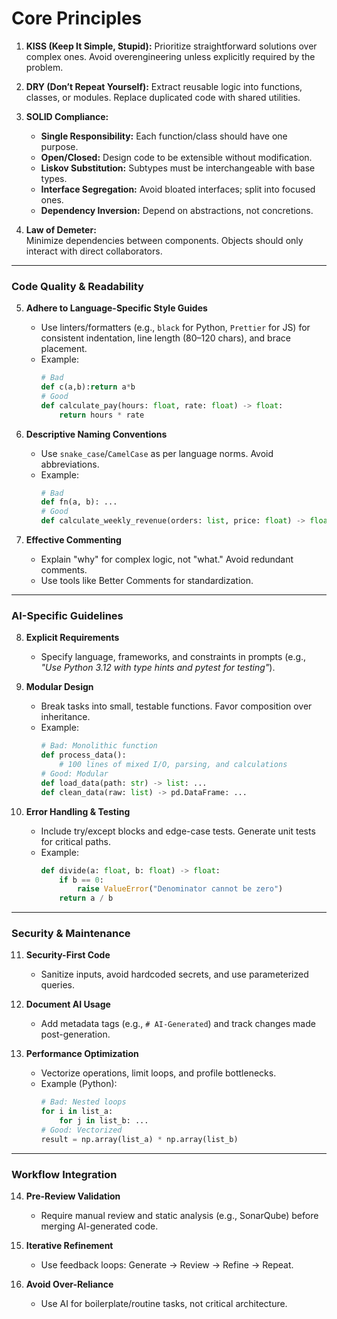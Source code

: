 # Core Principles

1. **KISS (Keep It Simple, Stupid):** Prioritize straightforward solutions over complex ones. Avoid overengineering unless explicitly required by the problem.
2. **DRY (Don’t Repeat Yourself):** Extract reusable logic into functions, classes, or modules. Replace duplicated code with shared utilities.
3. **SOLID Compliance:**  
   - **Single Responsibility:** Each function/class should have one purpose.  
   - **Open/Closed:** Design code to be extensible without modification.  
   - **Liskov Substitution:** Subtypes must be interchangeable with base types.  
   - **Interface Segregation:** Avoid bloated interfaces; split into focused ones.  
   - **Dependency Inversion:** Depend on abstractions, not concretions.

4. **Law of Demeter:**  
   Minimize dependencies between components. Objects should only interact with direct collaborators.

---

### Code Quality & Readability
5. **Adhere to Language-Specific Style Guides**  
   - Use linters/formatters (e.g., `black` for Python, `Prettier` for JS) for consistent indentation, line length (80–120 chars), and brace placement.  
   - Example:  
     ```python
     # Bad
     def c(a,b):return a*b
     # Good
     def calculate_pay(hours: float, rate: float) -> float:
         return hours * rate
     ```

6. **Descriptive Naming Conventions**  
   - Use `snake_case`/`CamelCase` as per language norms. Avoid abbreviations.  
   - Example:  
     ```python
     # Bad
     def fn(a, b): ...
     # Good
     def calculate_weekly_revenue(orders: list, price: float) -> float: ...
     ```

7. **Effective Commenting**  
   - Explain "why" for complex logic, not "what." Avoid redundant comments.  
   - Use tools like Better Comments for standardization.

---

### AI-Specific Guidelines
8. **Explicit Requirements**  
   - Specify language, frameworks, and constraints in prompts (e.g., *"Use Python 3.12 with type hints and pytest for testing"*).

9. **Modular Design**  
   - Break tasks into small, testable functions. Favor composition over inheritance.  
   - Example:  
     ```python
     # Bad: Monolithic function
     def process_data():
         # 100 lines of mixed I/O, parsing, and calculations
     # Good: Modular
     def load_data(path: str) -> list: ...
     def clean_data(raw: list) -> pd.DataFrame: ...
     ```

10. **Error Handling & Testing**  
    - Include try/except blocks and edge-case tests. Generate unit tests for critical paths.  
    - Example:  
      ```python
      def divide(a: float, b: float) -> float:
          if b == 0:
              raise ValueError("Denominator cannot be zero")
          return a / b
      ```

---

### Security & Maintenance
11. **Security-First Code**  
    - Sanitize inputs, avoid hardcoded secrets, and use parameterized queries.

12. **Document AI Usage**  
    - Add metadata tags (e.g., `# AI-Generated`) and track changes made post-generation.

13. **Performance Optimization**  
    - Vectorize operations, limit loops, and profile bottlenecks.  
    - Example (Python):  
      ```python
      # Bad: Nested loops
      for i in list_a:
          for j in list_b: ...
      # Good: Vectorized
      result = np.array(list_a) * np.array(list_b)
      ```

---

### Workflow Integration
14. **Pre-Review Validation**  
    - Require manual review and static analysis (e.g., SonarQube) before merging AI-generated code.

15. **Iterative Refinement**  
    - Use feedback loops: Generate → Review → Refine → Repeat.

16. **Avoid Over-Reliance**  
    - Use AI for boilerplate/routine tasks, not critical architecture.
